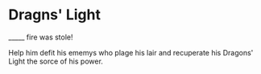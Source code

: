 # Dragns' Light

_____ fire was stole!

Help him defit his ememys who plage his lair and recuperate his Dragons' Light the sorce of his power.
